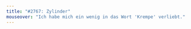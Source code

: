 ```yaml
---
title: "#2767: Zylinder"
mouseover: "Ich habe mich ein wenig in das Wort 'Krempe' verliebt."
---
```

